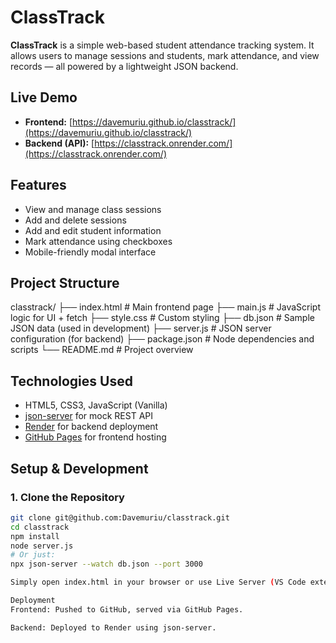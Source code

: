 # ClassTrack

**ClassTrack** is a simple web-based student attendance tracking system. It allows users to manage sessions and students, mark attendance, and view records — all powered by a lightweight JSON backend.

## Live Demo

- **Frontend:** [https://davemuriu.github.io/classtrack/](https://davemuriu.github.io/classtrack/)
- **Backend (API):** [https://classtrack.onrender.com/](https://classtrack.onrender.com/)

## Features

- View and manage class sessions
- Add and delete sessions
- Add and edit student information
- Mark attendance using checkboxes
- Mobile-friendly modal interface

## Project Structure
classtrack/
├── index.html # Main frontend page
├── main.js # JavaScript logic for UI + fetch
├── style.css # Custom styling
├── db.json # Sample JSON data (used in development)
├── server.js # JSON server configuration (for backend)
├── package.json # Node dependencies and scripts
└── README.md # Project overview


## Technologies Used

- HTML5, CSS3, JavaScript (Vanilla)
- [json-server](https://github.com/typicode/json-server) for mock REST API
- [Render](https://render.com/) for backend deployment
- [GitHub Pages](https://pages.github.com/) for frontend hosting

## Setup & Development

### 1. Clone the Repository

```bash
git clone git@github.com:Davemuriu/classtrack.git
cd classtrack
npm install
node server.js
# Or just:
npx json-server --watch db.json --port 3000

Simply open index.html in your browser or use Live Server (VS Code extension).

Deployment
Frontend: Pushed to GitHub, served via GitHub Pages.

Backend: Deployed to Render using json-server.